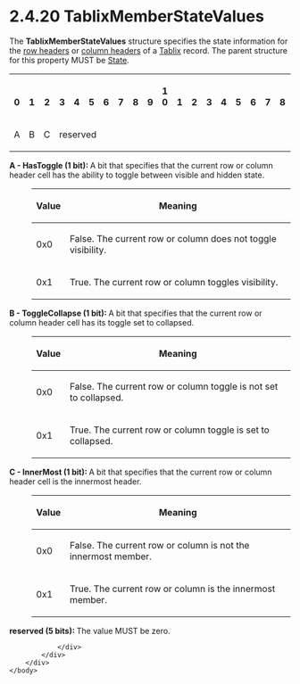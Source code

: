 <html dir="LTR" xmlns:mshelp="http://msdn.microsoft.com/mshelp" xmlns:ddue="http://ddue.schemas.microsoft.com/authoring/2003/5" xmlns:xlink="http://www.w3.org/1999/xlink" xmlns:tool="http://www.microsoft.com/tooltip">
    <head>
        <meta http-equiv="Content-Type" content="text/html; CHARSET=utf-8"></meta>
        <meta name="save" content="history"></meta>
        <title>2.4.20 TablixMemberStateValues</title>
        <xml>
            <mshelp:toctitle title="2.4.20 TablixMemberStateValues"></mshelp:toctitle>
            <mshelp:rltitle title="[MS-RPL]: TablixMemberStateValues"></mshelp:rltitle>
            <mshelp:keyword index="A" term="077a1e13-0242-42e8-9353-bd64fb94ccdf"></mshelp:keyword>
            <mshelp:attr name="DCSext.ContentType" value="open specification"></mshelp:attr>
            <mshelp:attr name="AssetID" value="077a1e13-0242-42e8-9353-bd64fb94ccdf"></mshelp:attr>
            <mshelp:attr name="TopicType" value="kbRef"></mshelp:attr>
            <mshelp:attr name="DCSext.Title" value="[MS-RPL]: TablixMemberStateValues" />
        </xml>
    </head>
    <body>
        <div id="header">
            <h1 class="heading">2.4.20 TablixMemberStateValues</h1>
        </div>
        <div id="mainSection">
            <div id="mainBody">
                <div id="allHistory" class="saveHistory"></div>
                <div id="sectionSection0" class="section" name="collapseableSection">
                    

<p>The <b>TablixMemberStateValues</b> structure specifies the
state information for the <a href="75ae48f7-746b-4b41-919c-6699fa28b3ef.md#gt_4a2f606e-7699-46fb-bc95-82a9e6dae94f">row
headers</a> or <a href="75ae48f7-746b-4b41-919c-6699fa28b3ef.md#gt_b44f1311-4a23-47b8-95a3-71a765d42c80">column
headers</a> of a <a href="f8ea94d9-d2b6-4d7f-8dc4-59faa3a98b93.md">Tablix</a>
record. The parent structure for this property MUST be <a href="3025d1fb-b89c-42ce-b786-7256e321a9e2.md">State</a>.</p>

<table>
 <tr>
  <th><p><br>0</p></th>
  <th><p><br>1</p></th>
  <th><p><br>2</p></th>
  <th><p><br>3</p></th>
  <th><p><br>4</p></th>
  <th><p><br>5</p></th>
  <th><p><br>6</p></th>
  <th><p><br>7</p></th>
  <th><p><br>8</p></th>
  <th><p><br>9</p></th>
  <th><p>1<br>0</p></th>
  <th><p><br>1</p></th>
  <th><p><br>2</p></th>
  <th><p><br>3</p></th>
  <th><p><br>4</p></th>
  <th><p><br>5</p></th>
  <th><p><br>6</p></th>
  <th><p><br>7</p></th>
  <th><p><br>8</p></th>
  <th><p><br>9</p></th>
  <th><p>2<br>0</p></th>
  <th><p><br>1</p></th>
  <th><p><br>2</p></th>
  <th><p><br>3</p></th>
  <th><p><br>4</p></th>
  <th><p><br>5</p></th>
  <th><p><br>6</p></th>
  <th><p><br>7</p></th>
  <th><p><br>8</p></th>
  <th><p><br>9</p></th>
  <th><p>3<br>0</p></th>
  <th><p><br>1</p></th>
 </tr>
 <tr>
  <td>
  <p>A</p>
  </td>
  <td>
  <p>B</p>
  </td>
  <td>
  <p>C</p>
  </td>
  <td colspan="5">
  <p>reserved</p>
  </td>
  
 </tr>
</table>

<p><b>A - HasToggle (1 bit): </b>A bit that specifies
that the current row or column header cell has the ability to toggle between
visible and hidden state.</p>

<dl>
<dd>
<table>
 <thead>
  <tr>
   <th>
   <p>Value</p>
   </th>
   <th>
   <p>Meaning</p>
   </th>
  </tr>
 </thead>
 <tr>
  <td>
  <p>0x0</p>
  </td>
  <td>
  <p>False. The current row or column does not toggle
  visibility.</p>
  </td>
 </tr>
 <tr>
  <td>
  <p>0x1</p>
  </td>
  <td>
  <p>True. The current row or column toggles visibility.</p>
  </td>
 </tr>
</table>
</dd></dl>

<p><b>B - ToggleCollapse (1 bit): </b>A bit that
specifies that the current row or column header cell has its toggle set to
collapsed.</p>

<dl>
<dd>
<table>
 <thead>
  <tr>
   <th>
   <p>Value</p>
   </th>
   <th>
   <p>Meaning</p>
   </th>
  </tr>
 </thead>
 <tr>
  <td>
  <p>0x0</p>
  </td>
  <td>
  <p>False. The current row or column toggle is not set to
  collapsed.</p>
  </td>
 </tr>
 <tr>
  <td>
  <p>0x1</p>
  </td>
  <td>
  <p>True. The current row or column toggle is set to
  collapsed.</p>
  </td>
 </tr>
</table>
</dd></dl>

<p><b>C - InnerMost (1 bit): </b>A bit that specifies
that the current row or column header cell is the innermost header.</p>

<dl>
<dd>
<table>
 <thead>
  <tr>
   <th>
   <p>Value</p>
   </th>
   <th>
   <p>Meaning</p>
   </th>
  </tr>
 </thead>
 <tr>
  <td>
  <p>0x0</p>
  </td>
  <td>
  <p>False. The current row or column is not the innermost
  member.</p>
  </td>
 </tr>
 <tr>
  <td>
  <p>0x1</p>
  </td>
  <td>
  <p>True. The current row or column is the innermost
  member.</p>
  </td>
 </tr>
</table>
</dd></dl>

<p><b>reserved (5 bits): </b>The value MUST be zero.</p>


                </div>
            </div>
        </div>
    </body>
</html>